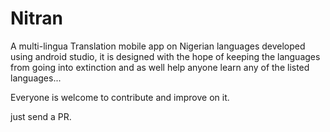 # Nitran
A multi-lingua Translation mobile app on Nigerian languages
developed using android studio, it is designed with the hope 
of keeping the languages from going into extinction and as
well help anyone learn any of the listed languages...


Everyone is welcome to contribute and improve on it.

just send a PR.

